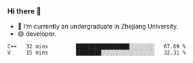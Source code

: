 ### Hi there 👋

- 🔭 I’m currently an undergraduate in Zhejiang University.
- 😄 developer.

<!--START_SECTION:waka-->

```text
C++   32 mins         █████████████████░░░░░░░░   67.69 %
V     15 mins         ████████░░░░░░░░░░░░░░░░░   32.31 %
```

<!--END_SECTION:waka-->
